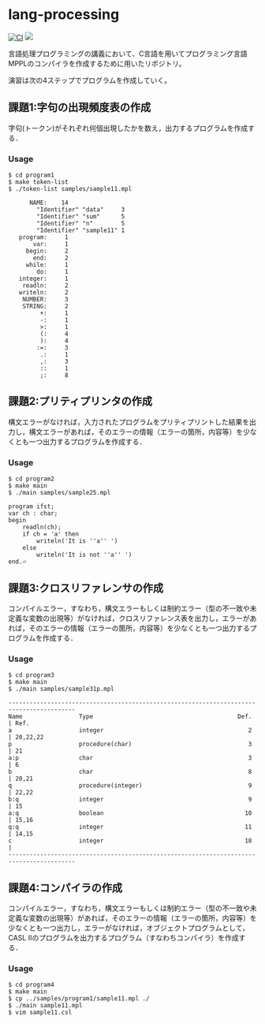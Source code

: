 # lang-processing
[![CI](https://github.com/Hiroya-W/lang-processing/workflows/CI/badge.svg)](https://github.com/Hiroya-W/lang-processing/actions?query=workflow%3ACI)
![](https://img.shields.io/badge/license-MIT-blue.svg?style=flat)

言語処理プログラミングの講義において、C言語を用いてプログラミング言語MPPLのコンパイラを作成するために用いたリポジトリ。

演習は次の4ステップでプログラムを作成していく。

## 課題1:字句の出現頻度表の作成

字句(トークン)がそれぞれ何個出現したかを数え，出力するプログラムを作成する．

### Usage

```
$ cd program1
$ make token-list
$ ./token-list samples/sample11.mpl

      NAME:    14
        "Identifier" "data"     3
        "Identifier" "sum"      5
        "Identifier" "n"        5
        "Identifier" "sample11" 1
   program:     1
       var:     1
     begin:     2
       end:     2
     while:     1
        do:     1
   integer:     1
    readln:     2
   writeln:     2
    NUMBER:     3
    STRING:     2
         +:     1
         -:     1
         >:     1
         (:     4
         ):     4
        :=:     3
         .:     1
         ,:     3
         ::     1
         ;:     8
```

## 課題2:プリティプリンタの作成

構文エラーがなければ，入力されたプログラムをプリティプリントした結果を出力し，構文エラーがあれば，そのエラーの情報（エラーの箇所，内容等）を少なくとも一つ出力するプログラムを作成する．

### Usage

```
$ cd program2
$ make main
$ ./main samples/sample25.mpl

program ifst;
var ch : char;
begin
    readln(ch);
    if ch = 'a' then
        writeln('It is ''a'' ')
    else
        writeln('It is not ''a'' ')
end.⏎ 
```

## 課題3:クロスリファレンサの作成

コンパイルエラー，すなわち，構文エラーもしくは制約エラー（型の不一致や未定義な変数の出現等）がなければ，クロスリファレンス表を出力し，エラーがあれば，そのエラーの情報（エラーの箇所，内容等）を少なくとも一つ出力するプログラムを作成する．

### Usage

```
$ cd program3
$ make main
$ ./main samples/sample31p.mpl

-----------------------------------------------------------------------------------------
Name                Type                                         Def. | Ref.
a                   integer                                         2 | 20,22,22
p                   procedure(char)                                 3 | 21
a:p                 char                                            3 | 6
b                   char                                            8 | 20,21
q                   procedure(integer)                              9 | 22,22
b:q                 integer                                         9 | 15
a:q                 boolean                                        10 | 15,16
q:q                 integer                                        11 | 14,15
c                   integer                                        18 |
-----------------------------------------------------------------------------------------
```

## 課題4:コンパイラの作成

コンパイルエラー，すなわち，構文エラーもしくは制約エラー（型の不一致や未定義な変数の出現等）があれば，そのエラーの情報（エラーの箇所，内容等）を少なくとも一つ出力し，エラーがなければ，オブジェクトプログラムとして，CASL IIのプログラムを出力するプログラム（すなわちコンパイラ）を作成する．

### Usage

```
$ cd program4
$ make main
$ cp ../samples/program1/sample11.mpl ./
$ ./main sample11.mpl
$ vim sample11.csl
```
